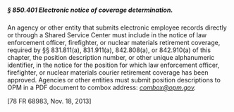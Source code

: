 ##### § 850.401 Electronic notice of coverage determination. #####

An agency or other entity that submits electronic employee records directly or through a Shared Service Center must include in the notice of law enforcement officer, firefighter, or nuclear materials retirement coverage, required by §§ 831.811(a), 831.911(a), 842.808(a), or 842.910(a) of this chapter, the position description number, or other unique alphanumeric identifier, in the notice for the position for which law enforcement officer, firefighter, or nuclear materials courier retirement coverage has been approved. Agencies or other entities must submit position descriptions to OPM in a PDF document to combox address: *combox@opm.gov.*

[78 FR 68983, Nov. 18, 2013]